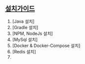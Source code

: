 ## [설치가이드](./installation/)





1. [Java 설치]
2. [Gradle 설치]
3. [NPM, NodeJs 설치]
4. [MySql 설치]
5. [Docker & Docker-Compose 설치]
6. [Redis 설치]
7. 








